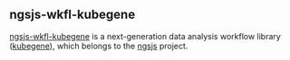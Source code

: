## ngsjs-wkfl-kubegene

[ngsjs-wkfl-kubegene](https://github.com/ngsjs/ngsjs-wkfl-kubegene) is a next-generation data analysis workflow library ([kubegene](https://github.com/kubegene/kubegene)), which belongs to the [ngsjs](https://github.com/ngsjs/ngsjs) project.
